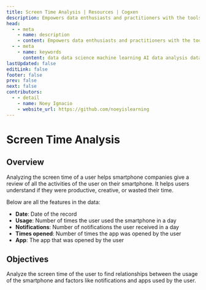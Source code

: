 ```yaml
---
title: Screen Time Analysis | Resources | Cogxen
description: Empowers data enthusiasts and practitioners with the tools and knowledge to unlock the potential of data.
head:
  - - meta
    - name: description
    - content: Empowers data enthusiasts and practitioners with the tools and knowledge to unlock the potential of data.
  - - meta
    - name: keywords
      content: data data science machine learning AI data analysis data-driven data enthusiasts data practitioners
lastUpdated: false
editLink: false
footer: false
prev: false
next: false
contributors:
  - - detail
    - name: Noey Ignacio
    - website_url: https://github.com/noeyislearning
---
```


# Screen Time Analysis

<DownloadBadge githubURL=""></DownloadBadge>

## Overview

Analyzing the screen time of a user helps smartphone companies give a review of all the activities of the user on their smartphone. It helps users understand if they were productive, creative, or wasted their time.

Below are all the features in the data:

- **Date**: Date of the record
- **Usage**: Number of times the user used the smartphone in a day
- **Notifications**: Number of notifications the user received in a day
- **Times opened**: Number of times the app was opened by the user
- **App**: The app that was opened by the user

## Objectives

Analyze the screen time of the user to find relationships between the usage of the smartphone and factors like notifications and apps used by the user.
